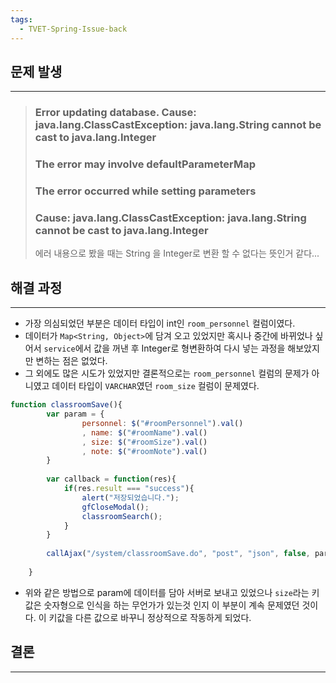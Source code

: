 ```yaml
---
tags:
  - TVET-Spring-Issue-back
---
```

## 문제 발생

---

>### Error updating database. Cause: java.lang.ClassCastException: java.lang.String cannot be cast to java.lang.Integer 
>### The error may involve defaultParameterMap 
>### The error occurred while setting parameters 
>### Cause: java.lang.ClassCastException: java.lang.String cannot be cast to java.lang.Integer 
>에러 내용으로 봤을 때는 String 을 Integer로 변환 할 수 없다는 뜻인거 같다...
## 해결 과정

---

- 가장 의심되었던 부분은 데이터 타입이  int인 `room_personnel` 컬럼이였다.
- 데이터가 `Map<String, Object>`에 담겨 오고 있었지만 혹시나 중간에 바뀌었나 싶어서 `service`에서 값을 꺼낸 후 Integer로 형변환하여 다시 넣는 과정을 해보았지만 변하는 점은 없었다.
- 그 외에도 많은 시도가 있었지만 결론적으로는 `room_personnel` 컬럼의 문제가 아니였고 데이터 타입이 `VARCHAR`였던 `room_size` 컬럼이 문제였다.

```js
function classroomSave(){
		var param = {
				personnel: $("#roomPersonnel").val()
				, name: $("#roomName").val()
				, size: $("#roomSize").val()
				, note: $("#roomNote").val()
		}
		
		var callback = function(res){
			if(res.result === "success"){
				alert("저장되었습니다.");
				gfCloseModal();
				classroomSearch();
			}
		}
		
		callAjax("/system/classroomSave.do", "post", "json", false, param, callback);
		
	}

```

- 위와 같은 방법으로 param에 데이터를 담아 서버로 보내고 있었으나 `size`라는 키값은 숫자형으로 인식을 하는 무언가가 있는것 인지 이 부분이 계속 문제였던 것이다. 이 키값을 다른 값으로 바꾸니 정상적으로 작동하게 되었다.
## 결론

---


